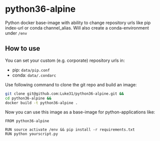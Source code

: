 # python36-alpine
Python docker base-image with ability to change repository urls like pip index-url or conda channel_alias. Will also create a conda-environment under `/env`

## How to use

You can set your custom (e.g. corporate) repository urls in:
- pip: `data/pip.conf`
- conda: `data/.condarc` 

Use following command to clone the git repo and build an image: 
```bash
git clone git@github.com:Luke31/python36-alpine.git &&
cd python36-alpine &&
docker build -t python36-alpine .
```

Now you can use this image as a base-image for python-applications like:

```docker
FROM python36-alpine

RUN source activate /env && pip install -r requirements.txt
RUN python yourscript.py
```